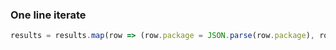 ### One line iterate
```js
results = results.map(row => (row.package = JSON.parse(row.package), row));
```